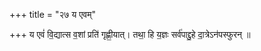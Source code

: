 +++
title = "२७ य एवम्"

+++
य एवं॑ वि॒द्यात्स व॒शां प्रति॑ गृह्णी॒यात्। तथा॒ हि य॒ज्ञः सर्व॑पाद्दु॒हे दा॒त्रेऽन॑पस्फुरन् ॥